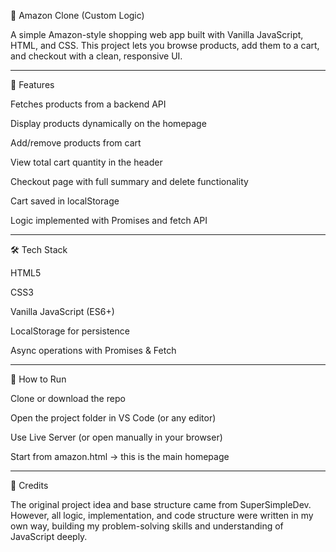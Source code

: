 🛒 Amazon Clone (Custom Logic)

A simple Amazon-style shopping web app built with Vanilla JavaScript, HTML, and CSS.
This project lets you browse products, add them to a cart, and checkout with a clean, responsive UI.

---

🚀 Features

Fetches products from a backend API

Display products dynamically on the homepage

Add/remove products from cart

View total cart quantity in the header

Checkout page with full summary and delete functionality

Cart saved in localStorage 

Logic implemented with Promises and fetch API 

---

🛠️ Tech Stack

HTML5

CSS3

Vanilla JavaScript (ES6+)

LocalStorage for persistence

Async operations with Promises & Fetch

---

📂 How to Run

Clone or download the repo

Open the project folder in VS Code (or any editor)

Use Live Server (or open manually in your browser)

Start from amazon.html → this is the main homepage

---

🙏 Credits

The original project idea and base structure came from SuperSimpleDev.
However, all logic, implementation, and code structure were written in my own way, building my problem-solving skills and understanding of JavaScript deeply.
